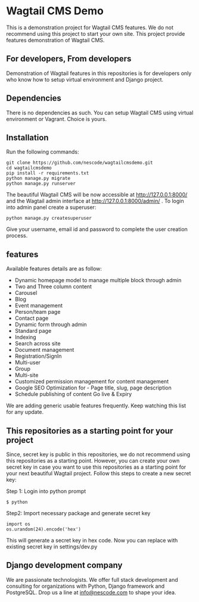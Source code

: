 # Wagtail CMS Demo

This is a demonstration project for Wagtail CMS features. We do not recommend using
this project to start your own site. This project provide features demonstration
of Wagtail CMS.

## For developers, From developers

Demonstration of Wagtail features in this repositories is for developers only who know how to setup
virtual environment and Django project.

## Dependencies

There is no dependencies as such. You can setup Wagtail CMS using virtual environment or Vagrant. Choice is yours.

## Installation

Run the following commands:
```
git clone https://github.com/nescode/wagtailcmsdemo.git
cd wagtailcmsdemo
pip install -r requirements.txt
python manage.py migrate
python manage.py runserver
```
The beautiful Wagtail CMS will be now accessible at http://127.0.0.1:8000/ and the Wagtail admin interface
at http://127.0.0.1:8000/admin/ . To login into admin panel create a superuser:

```
python manage.py createsuperuser
```
Give your username, email id and password to complete the user creation process.

## features

Available features details are as follow:
* Dynamic homepage model to manage multiple block through admin
* Two and Three column content
* Carousel
* Blog
* Event management
* Person/team page
* Contact page
* Dynamic form through admin
* Standard page
* Indexing
* Search across site
* Document management
* Registration/SignIn
* Multi-user
* Group
* Multi-site
* Customized permission management for content management
* Google SEO Optimization for - Page title, slug, page description
* Schedule publishing of content Go live & Expiry

We are adding generic usable features frequently. Keep watching this list for any update.

## This repositories as a starting point for your project

Since, secret key is public in this repositories, we do not recommend using this repositories
as a starting point. However, you can create your own secret key in case you want to use this
repositories as a starting point for your next beautiful Wagtail project.
Follow this steps to create a new secret key:

Step 1: Login into python prompt
```
$ python
```
Step2: Import necessary package and generate secret key
```
import os
os.urandom(24).encode('hex')
```
This will generate a secret key in hex code.
Now you can replace with existing secret key in settings/dev.py

## Django development company

We are passionate technologists. We offer full stack development and consulting for organizations
with Python, Django framework and PostgreSQL. Drop us a line at info@nescode.com to shape your idea.
